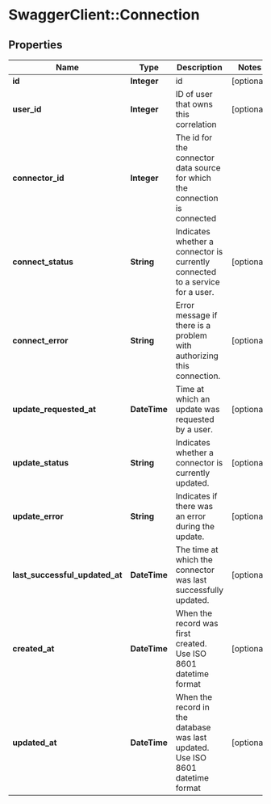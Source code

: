 # SwaggerClient::Connection

## Properties
Name | Type | Description | Notes
------------ | ------------- | ------------- | -------------
**id** | **Integer** | id | [optional] 
**user_id** | **Integer** | ID of user that owns this correlation | [optional] 
**connector_id** | **Integer** | The id for the connector data source for which the connection is connected | 
**connect_status** | **String** | Indicates whether a connector is currently connected to a service for a user. | [optional] 
**connect_error** | **String** | Error message if there is a problem with authorizing this connection. | [optional] 
**update_requested_at** | **DateTime** | Time at which an update was requested by a user. | [optional] 
**update_status** | **String** | Indicates whether a connector is currently updated. | [optional] 
**update_error** | **String** | Indicates if there was an error during the update. | [optional] 
**last_successful_updated_at** | **DateTime** | The time at which the connector was last successfully updated. | [optional] 
**created_at** | **DateTime** | When the record was first created. Use ISO 8601 datetime format | [optional] 
**updated_at** | **DateTime** | When the record in the database was last updated. Use ISO 8601 datetime format | [optional] 


